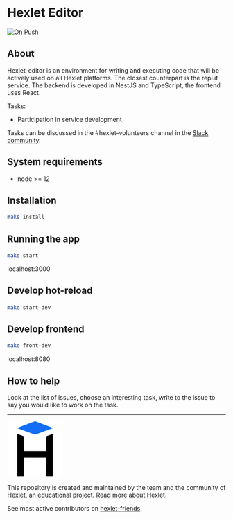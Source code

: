 # Hexlet Editor

[![On Push](https://github.com/hexlet/hexlet-editor/workflows/On%20Push/badge.svg?branch=master)](https://github.com/hexlet/hexlet-editor/actions)

## About

Hexlet-editor is an environment for writing and executing code that will be actively used on all Hexlet platforms. The closest counterpart is the repl.it service. The backend is developed in NestJS and TypeScript, the frontend uses React.

Tasks:

* Participation in service development

Tasks can be discussed in the #hexlet-volunteers channel in the [Slack community](https://slack-ru.hexlet.io/).

## System requirements

* node >= 12
## Installation

```bash
make install
```

## Running the app

```bash
make start
```

localhost:3000

## Develop hot-reload
```bash
make start-dev
```

## Develop frontend

```bash
make front-dev
```

localhost:8080

## How to help

Look at the list of issues, choose an interesting task, write to the issue to say you would like to work on the task.

---

[![Hexlet Ltd. logo](https://raw.githubusercontent.com/Hexlet/assets/master/images/hexlet_logo128.png)](https://hexlet.io/?utm_source=github&utm_medium=link&utm_campaign=hexlet-editor)

This repository is created and maintained by the team and the community of Hexlet, an educational project. [Read more about Hexlet](https://hexlet.io/?utm_source=github&utm_medium=link&utm_campaign=hexlet-editor).

See most active contributors on [hexlet-friends](https://friends.hexlet.io/).
